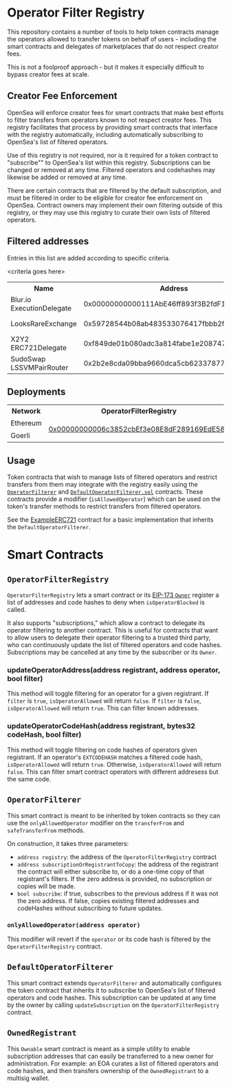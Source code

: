# Operator Filter Registry

This repository contains a number of tools to help token contracts manage the operators allowed to transfer tokens on behalf of users - including the smart contracts and delegates of marketplaces that do not respect creator fees.

This is not a foolproof approach - but it makes it especially difficult to bypass creator fees at scale.

## Creator Fee Enforcement

OpenSea will enforce creator fees for smart contracts that make best efforts to filter transfers from operators known to not respect creator fees. This registry facilitates that process by providing smart contracts that interface with the registry automatically, including automatically subscribing to OpenSea's list of filtered operators. 

Use of this registry is not required, nor is it required for a token contract to "subscribe"" to OpenSea's list within this registry. Subscriptions can be changed or removed at any time. Filtered operators and codehashes may likewise be added or removed at any time.


There are certain contracts that are filtered by the default subscription, and must be filtered in order to be eligible for creator fee enforcement on OpenSea. Contract owners may implement their own filtering outside of this registry, or they may use this registry to curate their own lists of filtered operators.


## Filtered addresses

Entries in this list are added according to specific criteria.

\<criteria goes here\>

<table>
<tr>
<th>Name</th>
<th>Address</th>
<th>Network</th>
</tr>

<tr>
<td>Blur.io ExecutionDelegate</td>
<td >
0x00000000000111AbE46ff893f3B2fdF1F759a8A8
</td>
<td >
Ethereum Mainnet
</td>
</tr>

<tr>
<td>LooksRareExchange</td>
<td>0x59728544b08ab483533076417fbbb2fd0b17ce3a</td>
<td>Ethereum Mainnet</td>
</tr>

<tr>
<td>X2Y2 ERC721Delegate</td>
<td>0xf849de01b080adc3a814fabe1e2087475cf2e354</td>
<td>Ethereum Mainnet</td>
</tr>

<tr>
<td>SudoSwap LSSVMPairRouter</td>
<td>0x2b2e8cda09bba9660dca5cb6233787738ad68329</td>
<td>Ethereum Mainnet</td>
</tr>

</table>

## Deployments


<table>
<tr>
<th>Network</th>
<th>OperatorFilterRegistry</th>
<th>OpenSea Curated Subscription</th>
</tr>

<tr><td>Ethereum</td><td rowspan="14">

[0x00000000006c3852cbEf3e08E8dF289169EdE581](https://etherscan.io/address/0x00000000006c3852cbEf3e08E8dF289169EdE581#code)

</td><td rowspan="14">

[0x00000000F9490004C11Cef243f5400493c00Ad63](https://etherscan.io/address/0x00000000F9490004C11Cef243f5400493c00Ad63#code)

</td></tr>

<tr><td>Goerli</td></tr>
</table>

## Usage

Token contracts that wish to manage lists of filtered operators and restrict transfers from them may integrate with the registry easily using the [`OperatorFilterer`](src/OperatorFilterer.sol) and [`DefaultOperatorFilterer.sol`](src/DefaultOperatorFilterer.sol) contracts. These contracts provide a modifier (`isAllowedOperator`) which can be used on the token's transfer methods to restrict transfers from filtered operators.

See the [ExampleERC721](src/example/ExampleERC721.sol) contract for a basic implementation that inherits the `DefaultOperatorFilterer`.


# Smart Contracts
## `OperatorFilterRegistry`

`OperatorFilterRegistry` lets a smart contract or its [EIP-173 `Owner`](https://eips.ethereum.org/EIPS/eip-173) register a list of addresses and code hashes to deny when `isOperatorBlocked` is called.

It also supports "subscriptions," which allow a contract to delegate its operator filtering to another contract. This is useful for contracts that want to allow users to delegate their operator filtering to a trusted third party, who can continuously update the list of filtered operators and code hashes. Subscriptions may be cancelled at any time by the subscriber or its `Owner`.


### updateOperatorAddress(address registrant, address operator, bool filter)
This method will toggle filtering for an operator for a given registrant. If `filter` is `true`,  `isOperatorAllowed` will return `false`. If `filter` is `false`, `isOperatorAllowed` will return `true`. This can filter known addresses.

### updateOperatorCodeHash(address registrant, bytes32 codeHash, bool filter)
This method will toggle filtering on code hashes of operators given registrant. If an operator's `EXTCODEHASH` matches a filtered code hash, `isOperatorAllowed` will return `true`. Otherwise, `isOperatorAllowed` will return `false`. This can filter smart contract operators with different addresess but the same code.


## `OperatorFilterer`

This smart contract is meant to be inherited by token contracts so they can use the `onlyAllowedOperator` modifier on the `transferFrom` and `safeTransferFrom` methods.

On construction, it takes three parameters:
- `address registry`: the address of the `OperatorFilterRegistry` contract
- `address subscriptionOrRegistrantToCopy`: the address of the registrant the contract will either subscribe to, or do a one-time copy of that registrant's filters. If the zero address is provided, no subscription or copies will be made.
- `bool subscribe`: if true, subscribes to the previous address if it was not the zero address. If false, copies existing filtered addresses and codeHashes without subscribing to future updates.

### `onlyAllowedOperator(address operator)`
This modifier will revert if the `operator` or its code hash is filtered by the `OperatorFilterRegistry` contract.
## `DefaultOperatorFilterer`

This smart contract extends `OperatorFilterer` and automatically configures the token contract that inherits it to subscribe to OpenSea's list of filtered operators and code hashes. This subscription can be updated at any time by the owner by calling `updateSubscription` on the `OperatorFilterRegistry` contract.

## `OwnedRegistrant`

This `Ownable` smart contract is meant as a simple utility to enable subscription addresses that can easily be transferred to a new owner for administration. For example: an EOA curates a list of filtered operators and code hashes, and then transfers ownership of the `OwnedRegistrant` to a multisig wallet. 